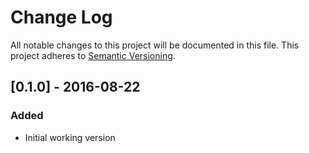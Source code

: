# Change Log
All notable changes to this project will be documented in this file.
This project adheres to [Semantic Versioning](http://semver.org/).

## [0.1.0] - 2016-08-22
### Added
- Initial working version
